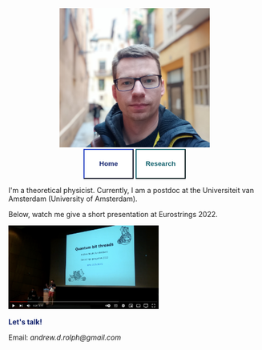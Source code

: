 <div align='center'>
   <img src="pics/andrew.jpg" alt="Andrew" width=300px height=auto><br/>
</div>


<div class="topnav" align=center>

  <a href="https://andrewrolph.github.io">
    <button style="height:60px;width:100px;color:#0e1f6b; font-weight:bold; border-color:#0e1f6b; background-color:White">Home</button></a>
  <a href="https://andrewrolph.github.io/projects.html">
    <button style="height:60px;width:100px;color:#0f5f6b; font-weight:bold; border-color:#0f5f6b; background-color:White">Research</button></a>
</div>

I'm a theoretical physicist. Currently, I am a postdoc at the Universiteit van Amsterdam (University of Amsterdam). <br/>

Below, watch me give a short presentation at Eurostrings 2022.

[<img alt="Gong Show" width="300px" src="pics/gongshow.png" />](https://www.youtube.com/watch?v=eoCT7cAOGgo&feature=youtu.be)


<span style="color:#0e1f6b">**Let's talk!**</span>
<br>

  
Email: _andrew.d.rolph@gmail.com_

